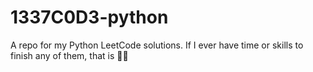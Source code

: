 # 1337C0D3-python
A repo for my Python LeetCode solutions. If I ever have time or skills to finish any of them, that is 🤷‍♂️
